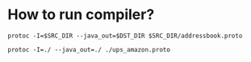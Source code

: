 # How to run compiler?

```
protoc -I=$SRC_DIR --java_out=$DST_DIR $SRC_DIR/addressbook.proto
```

```
protoc -I=./ --java_out=./ ./ups_amazon.proto
```